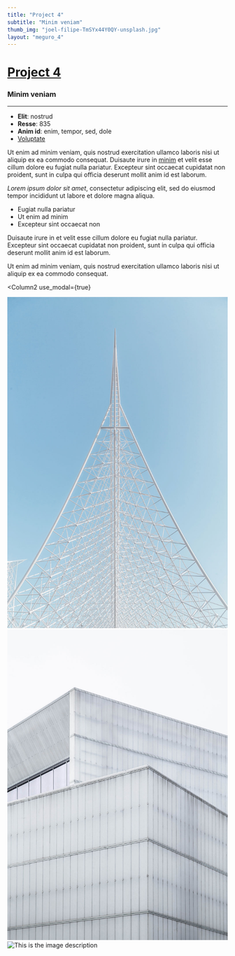 ```yaml
---
title: "Project 4"
subtitle: "Minim veniam"
thumb_img: "joel-filipe-TmSYx44Y0QY-unsplash.jpg"
layout: "meguro_4"
---
```


<Column1>

# [Project 4](/project-4)

### Minim veniam

---

<Info li_separator="|">

- **Elit**: nostrud
- **Resse**: 835
- **Anim id**: enim, tempor, sed, dole
- [Voluptate](https://example.com)

</Info>

Ut enim ad minim veniam, quis nostrud exercitation ullamco laboris nisi ut aliquip ex ea commodo consequat. Duisaute irure in [minim](https://example.com) et velit esse cillum dolore eu fugiat nulla pariatur. Excepteur sint occaecat cupidatat non proident, sunt in culpa qui officia deserunt mollit anim id est laborum.

*Lorem ipsum dolor sit amet*, consectetur adipiscing elit, sed do eiusmod tempor incididunt ut labore et dolore magna aliqua.

- Eugiat nulla pariatur
- Ut enim ad minim
- Excepteur sint occaecat non

Duisaute irure in et velit esse cillum dolore eu fugiat nulla pariatur. Excepteur sint occaecat cupidatat non proident, sunt in culpa qui officia deserunt mollit anim id est laborum.

Ut enim ad minim veniam, quis nostrud exercitation ullamco laboris nisi ut aliquip ex ea commodo consequat.

</Column1>

<Column2
	use_modal={true}
>

![This is the image description](joel-filipe-SIyGeJeWAcY-unsplash.jpg)
![This is the image description](joel-filipe-TmSYx44Y0QY-unsplash.jpg)
![This is the image description](joel-filipe-2BLsWpau-GQ-unsplash.jpg)

</Column2>
